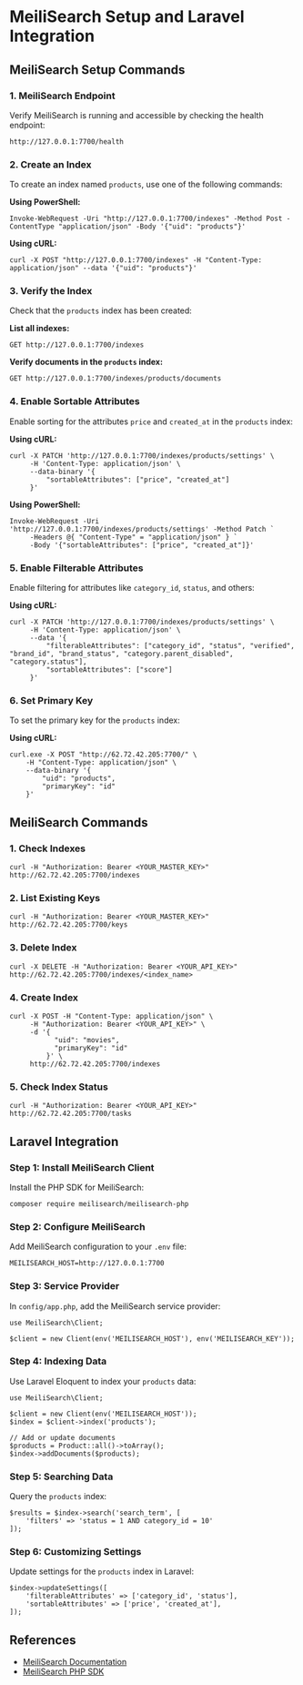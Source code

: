 # MeiliSearch Setup and Laravel Integration

## MeiliSearch Setup Commands

### 1. MeiliSearch Endpoint
Verify MeiliSearch is running and accessible by checking the health endpoint:
```
http://127.0.0.1:7700/health
```

### 2. Create an Index
To create an index named `products`, use one of the following commands:

**Using PowerShell:**
```
Invoke-WebRequest -Uri "http://127.0.0.1:7700/indexes" -Method Post -ContentType "application/json" -Body '{"uid": "products"}'
```

**Using cURL:**
```
curl -X POST "http://127.0.0.1:7700/indexes" -H "Content-Type: application/json" --data '{"uid": "products"}'
```

### 3. Verify the Index
Check that the `products` index has been created:

**List all indexes:**
```
GET http://127.0.0.1:7700/indexes
```

**Verify documents in the `products` index:**
```
GET http://127.0.0.1:7700/indexes/products/documents
```

### 4. Enable Sortable Attributes
Enable sorting for the attributes `price` and `created_at` in the `products` index:

**Using cURL:**
```
curl -X PATCH 'http://127.0.0.1:7700/indexes/products/settings' \
     -H 'Content-Type: application/json' \
     --data-binary '{
         "sortableAttributes": ["price", "created_at"]
     }'
```

**Using PowerShell:**
```
Invoke-WebRequest -Uri 'http://127.0.0.1:7700/indexes/products/settings' -Method Patch `
     -Headers @{ "Content-Type" = "application/json" } `
     -Body '{"sortableAttributes": ["price", "created_at"]}'
```

### 5. Enable Filterable Attributes
Enable filtering for attributes like `category_id`, `status`, and others:

**Using cURL:**
```
curl -X PATCH 'http://127.0.0.1:7700/indexes/products/settings' \
     -H 'Content-Type: application/json' \
     --data '{
         "filterableAttributes": ["category_id", "status", "verified", "brand_id", "brand_status", "category.parent_disabled", "category.status"],
         "sortableAttributes": ["score"]
     }'
```

### 6. Set Primary Key
To set the primary key for the `products` index:

**Using cURL:**
```
curl.exe -X POST "http://62.72.42.205:7700/" \
    -H "Content-Type: application/json" \
    --data-binary '{
        "uid": "products",
        "primaryKey": "id"
    }'
```

## MeiliSearch Commands

### 1. Check Indexes
```
curl -H "Authorization: Bearer <YOUR_MASTER_KEY>" http://62.72.42.205:7700/indexes
```

### 2. List Existing Keys
```
curl -H "Authorization: Bearer <YOUR_MASTER_KEY>" http://62.72.42.205:7700/keys
```

### 3. Delete Index
```
curl -X DELETE -H "Authorization: Bearer <YOUR_API_KEY>" http://62.72.42.205:7700/indexes/<index_name>
```

### 4. Create Index
```
curl -X POST -H "Content-Type: application/json" \
     -H "Authorization: Bearer <YOUR_API_KEY>" \
     -d '{
           "uid": "movies",
           "primaryKey": "id"
         }' \
     http://62.72.42.205:7700/indexes
```

### 5. Check Index Status
```
curl -H "Authorization: Bearer <YOUR_API_KEY>" http://62.72.42.205:7700/tasks
```

## Laravel Integration

### Step 1: Install MeiliSearch Client
Install the PHP SDK for MeiliSearch:
```
composer require meilisearch/meilisearch-php
```

### Step 2: Configure MeiliSearch
Add MeiliSearch configuration to your `.env` file:
```
MEILISEARCH_HOST=http://127.0.0.1:7700
```

### Step 3: Service Provider
In `config/app.php`, add the MeiliSearch service provider:
```
use MeiliSearch\Client;

$client = new Client(env('MEILISEARCH_HOST'), env('MEILISEARCH_KEY'));
```

### Step 4: Indexing Data
Use Laravel Eloquent to index your `products` data:
```
use MeiliSearch\Client;

$client = new Client(env('MEILISEARCH_HOST'));
$index = $client->index('products');

// Add or update documents
$products = Product::all()->toArray();
$index->addDocuments($products);
```

### Step 5: Searching Data
Query the `products` index:
```
$results = $index->search('search_term', [
    'filters' => 'status = 1 AND category_id = 10'
]);
```

### Step 6: Customizing Settings
Update settings for the `products` index in Laravel:
```
$index->updateSettings([
    'filterableAttributes' => ['category_id', 'status'],
    'sortableAttributes' => ['price', 'created_at'],
]);
```

## References
- [MeiliSearch Documentation](https://docs.meilisearch.com)
- [MeiliSearch PHP SDK](https://github.com/meilisearch/meilisearch-php)

